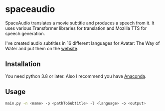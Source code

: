 # spaceaudio

SpaceAudio translates a movie subtitle and produces a speech from it. It uses various Transformer libraries for translation and Mozilla TTS for speech generation.

I've created audio subtitles in 16 different languages for Avatar: The Way of Water and put them on the [website](https://www.spaceaudio.xyz).

## Installation
You need python 3.8 or later.
Also I recommend you have [Anaconda](https://www.anaconda.com).

## Usage
```bash
main.py -n <name> -p <pathToSubtitle> -l <language> -o <output>
```
